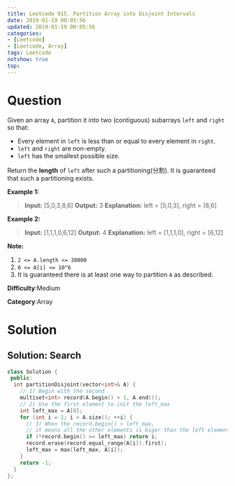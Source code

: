 ```yaml
---
title: Leetcode 915. Partition Array into Disjoint Intervals
date: 2019-01-19 00:05:56
updated: 2019-01-19 00:05:56
categories: 
- [Leetcode]
- [Leetcode, Array]
tags: Leetcode
notshow: true
top:
---
```


# Question

Given an array  `A`, partition it into two (contiguous) subarrays `left` and  `right` so that:

- Every element in  `left` is less than or equal to every element in  `right`.
- `left`  and  `right`  are non-empty.
- `left` has the smallest possible size.

Return the  **length**  of  `left`  after such a partitioning(分割). It is guaranteed that such a partitioning exists.

**Example 1:**
> **Input:** [5,0,3,8,6]
> **Output:** 3
> **Explanation:** left = [5,0,3], right = [8,6]

**Example 2:**
> **Input:** [1,1,1,0,6,12]
> **Output:** 4
> **Explanation:** left = [1,1,1,0], right = [6,12]

**Note:**

1. `2 <= A.length <= 30000`
2. `0 <= A[i] <= 10^6`
3. It is guaranteed there is at least one way to partition  `A`  as described.

**Difficulty**:Medium

**Category**:Array

<!-- more -->

# Solution

## Solution: Search

```cpp
class Solution {
 public:
  int partitionDisjoint(vector<int>& A) {
    // 1) Begin with the second
    multiset<int> record(A.begin() + 1, A.end());
    // 2) Use the first element to init the left_max
    int left_max = A[0];
    for (int i = 1; i < A.size(); ++i) {
      // 3) When the record.begin() > left_max,
      // it means all the other elements is biger than the left elements.
      if (*record.begin() >= left_max) return i;
      record.erase(record.equal_range(A[i]).first);
      left_max = max(left_max, A[i]);
    }
    return -1;
  }
};
```


